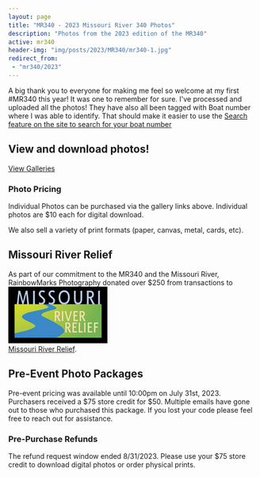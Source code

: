 ```yaml
---
layout: page
title: "MR340 - 2023 Missouri River 340 Photos"
description: "Photos from the 2023 edition of the MR340"
active: mr340
header-img: "img/posts/2023/MR340/mr340-1.jpg"
redirect_from: 
 - "mr340/2023"
---
```

<div class="row">
  <div class="col-md-12">
  </div>
</div>

<div class="row">
  <div class="col-md-8">
    <p>A big thank you to everyone for making me feel so welcome at my first #MR340 this year! It was one to remember for sure. I've processed and uploaded all the photos! They have also all been tagged with Boat number where I was able to identify. That should make it easier to use the <a href="https://rainbowmarks.smugmug.com/search">Search feature on the site to search for your boat number</a></p>

  </div>
  <div class="col-md-4">
    <h2>View and download photos!</h2>
    <a href="https://photos.rainbowmarks.com/2023/Watersports/MR340">View Galleries</a>
  </div>
</div>
<div class="row">
  <div class="col-md-12">
  <h3>Photo Pricing</h3>
    <p>Individual Photos can be purchased via the gallery links above. Individual photos are $10 each for digital download.</p>
    <p>We also sell a variety of print formats (paper, canvas, metal, cards, etc).</p>
  </div>
</div>
<div class="row">
  <div class="col-md-6">
    <h2>Missouri River Relief</h2>
    <p>As part of our commitment to the MR340 and the Missouri River, RainbowMarks Photography donated over $250 from transactions to <br /><a href="https://riverrelief.org/" target="_blank"><img src="/img/MRR-logo-color-WEB-200px.png" border="0"><br />Missouri River Relief</a>.</p>
  </div>
</div>

<div class="row">
  <div class="col-12">
    <h2>Pre-Event Photo Packages </h2>
    <p>Pre-event pricing was available until 10:00pm on July 31st, 2023. Purchasers received a $75 store credit for $50. Multiple emails have gone out to those who purchased this package. If you lost your code please feel free to reach out for assistance.</p>
    <h3>Pre-Purchase Refunds</h3>
    <p>The refund request window ended 8/31/2023. Please use your $75 store credit to download digital photos or order physical prints.</p>
  </div>
</div>